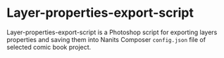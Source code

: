 # Layer-properties-export-script

Layer-properties-export-script is a Photoshop script for exporting layers properties and saving them into Nanits Composer `config.json` file of selected comic book project.
